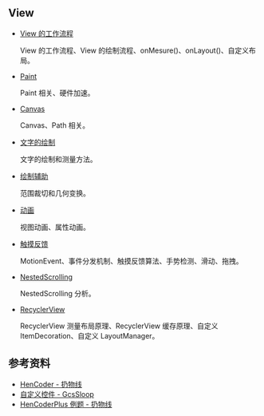 

## View

- [View 的工作流程](./View%20的工作流程.md)

  View 的工作流程、View 的绘制流程、onMesure()、onLayout()、自定义布局。

- [Paint](./Paint.md)

  Paint 相关、硬件加速。

- [Canvas](./Canvas.md)

  Canvas、Path 相关。

- [文字的绘制](./文字的绘制.md)

  文字的绘制和测量方法。

- [绘制辅助](./范围裁切和几何变换.md)

  范围裁切和几何变换。

- [动画](./动画.md)

  视图动画、属性动画。

- [触摸反馈](./触摸反馈.md)

  MotionEvent、事件分发机制、触摸反馈算法、手势检测、滑动、拖拽。

- [NestedScrolling](./NestedScrolling.md)

  NestedScrolling 分析。

- [RecyclerView](./RecyclerView.md)

  RecyclerView 测量布局原理、RecyclerView 缓存原理、自定义 ItemDecoration、自定义 LayoutManager。


## 参考资料

- [HenCoder - 扔物线](https://hencoder.com/)
- [自定义控件 - GcsSloop](http://www.gcssloop.com/category/customvie/)
- [HenCoderPlus 例题 - 扔物线](https://github.com/rengwuxian/HenCoderPlus/)
